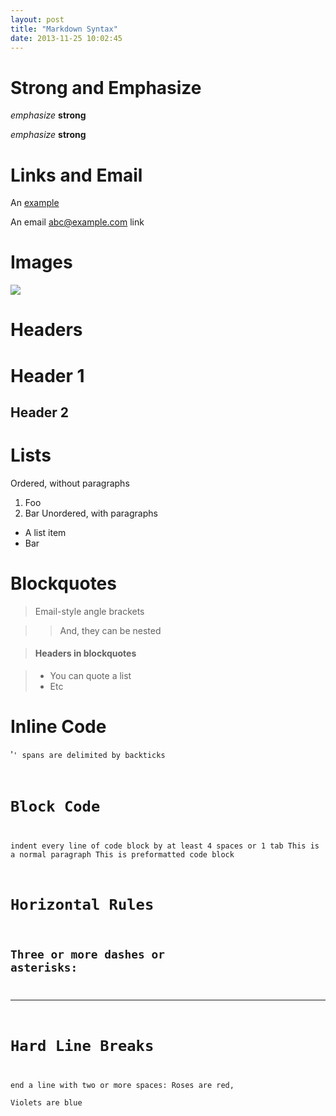 ```yaml
---
layout: post
title: "Markdown Syntax"
date: 2013-11-25 10:02:45
---
```


# Strong and Emphasize
*emphasize*
**strong**

_emphasize_
__strong__

# Links and Email
An [example](http://url.com/ "Title")

An email <abc@example.com> link

# Images
<img src="http://news.baidu.com/z/resource/r/image/2013-11-25/c319a0499e7031d5523e9d3adbedf6d8.jpg" />

# Headers
Header 1
========

Header 2
--------

# Lists
Ordered, without paragraphs
1. Foo
2. Bar
Unordered, with paragraphs
* A list item
* Bar

# Blockquotes
> Email-style angle brackets

> > And, they can be nested

> #### Headers in blockquotes

> * You can quote a list
> * Etc

# Inline Code
'<code>' spans are delimited by backticks

# Block Code
indent every line of code block by at least 4 spaces or 1 tab
    This is a normal paragraph
        This is preformatted
        code block


# Horizontal Rules
Three or more dashes or asterisks:
---
***

# Hard Line Breaks
end a line with two or more spaces:
    Roses are red,  
    Violets are blue
